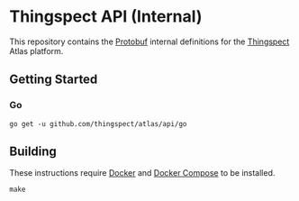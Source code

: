 # Thingspect API (Internal)

This repository contains the
[Protobuf](https://developers.google.com/protocol-buffers/) internal definitions
for the [Thingspect](http://thingspect.com) Atlas platform.

## Getting Started

### Go

```
go get -u github.com/thingspect/atlas/api/go
```

## Building

These instructions require
[Docker](https://docs.docker.com/get-started/overview/) and
[Docker Compose](https://docs.docker.com/compose/) to be installed.

```
make
```
